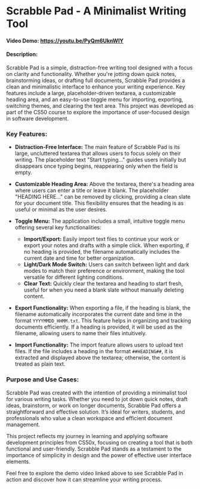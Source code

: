 # Scrabble Pad - A Minimalist Writing Tool

#### Video Demo:  https://youtu.be/PyQm6UknWIY

#### Description:
Scrabble Pad is a simple, distraction-free writing tool designed with a focus on clarity and functionality. Whether you're jotting down quick notes, brainstorming ideas, or drafting full documents, Scrabble Pad provides a clean and minimalistic interface to enhance your writing experience. Key features include a large, placeholder-driven textarea, a customizable heading area, and an easy-to-use toggle menu for importing, exporting, switching themes, and clearing the text area. This project was developed as part of the CS50 course to explore the importance of user-focused design in software development.

### Key Features:
- **Distraction-Free Interface:** The main feature of Scrabble Pad is its large, uncluttered textarea that allows users to focus solely on their writing. The placeholder text "Start typing..." guides users initially but disappears once typing begins, reappearing only when the field is empty.

- **Customizable Heading Area:** Above the textarea, there's a heading area where users can enter a title or leave it blank. The placeholder "HEADING HERE..." can be removed by clicking, providing a clean slate for your document title. This flexibility ensures that the heading is as useful or minimal as the user desires.

- **Toggle Menu:** The application includes a small, intuitive toggle menu offering several key functionalities:
  - **Import/Export:** Easily import text files to continue your work or export your notes and drafts with a simple click. When exporting, if no heading is provided, the filename automatically includes the current date and time for better organization.
  - **Light/Dark Mode Switch:** Users can switch between light and dark modes to match their preference or environment, making the tool versatile for different lighting conditions.
  - **Clear Text:** Quickly clear the textarea and heading to start fresh, useful for when you need a blank slate without manually deleting content.

- **Export Functionality:** When exporting a file, if the heading is blank, the filename automatically incorporates the current date and time in the format `YYYYMMDD_HHMM.txt`. This feature helps in organizing and tracking documents efficiently. If a heading is provided, it will be used as the filename, allowing users to name their files intuitively.

- **Import Functionality:** The import feature allows users to upload text files. If the file includes a heading in the format `##HEADING##`, it is extracted and displayed above the textarea; otherwise, the content is treated as plain text.

### Purpose and Use Cases:
Scrabble Pad was created with the intention of providing a minimalist tool for various writing tasks. Whether you need to jot down quick notes, draft ideas, brainstorm, or work on longer documents, Scrabble Pad offers a straightforward and effective solution. It’s ideal for writers, students, and professionals who value a clean workspace and efficient document management.

This project reflects my journey in learning and applying software development principles from CS50x, focusing on creating a tool that is both functional and user-friendly. Scrabble Pad stands as a testament to the importance of simplicity in design and the power of effective user interface elements.

Feel free to explore the demo video linked above to see Scrabble Pad in action and discover how it can streamline your writing process.
